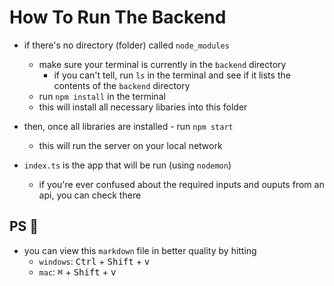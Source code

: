 # How To Run The Backend
- if there's no directory (folder) called `node_modules`
    - make sure your terminal is currently in the `backend` directory
        - if you can't tell, run `ls` in the terminal and see if it lists the 
        contents of the `backend` directory
    - run `npm install` in the terminal
    - this will install all necessary libaries into this folder

- then, once all libraries are installed - run `npm start`
    - this will run the server on your local network 
- `index.ts` is the app that will be run (using `nodemon`)
    - if you're ever confused about the required inputs and ouputs from an api, you can check there

## PS 👀
- you can view this `markdown` file in better quality by hitting
    - `windows`: <kbd>Ctrl</kbd> + <kbd>Shift</kbd> + <kbd>v</kbd>
    - `mac`: <kbd>&#8984;</kbd> + <kbd>Shift</kbd> + <kbd>v</kbd>